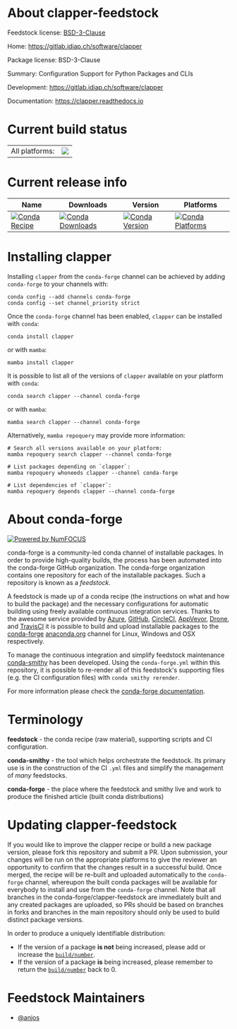 About clapper-feedstock
=======================

Feedstock license: [BSD-3-Clause](https://github.com/conda-forge/clapper-feedstock/blob/main/LICENSE.txt)

Home: https://gitlab.idiap.ch/software/clapper

Package license: BSD-3-Clause

Summary: Configuration Support for Python Packages and CLIs

Development: https://gitlab.idiap.ch/software/clapper

Documentation: https://clapper.readthedocs.io

Current build status
====================


<table><tr><td>All platforms:</td>
    <td>
      <a href="https://dev.azure.com/conda-forge/feedstock-builds/_build/latest?definitionId=18779&branchName=main">
        <img src="https://dev.azure.com/conda-forge/feedstock-builds/_apis/build/status/clapper-feedstock?branchName=main">
      </a>
    </td>
  </tr>
</table>

Current release info
====================

| Name | Downloads | Version | Platforms |
| --- | --- | --- | --- |
| [![Conda Recipe](https://img.shields.io/badge/recipe-clapper-green.svg)](https://anaconda.org/conda-forge/clapper) | [![Conda Downloads](https://img.shields.io/conda/dn/conda-forge/clapper.svg)](https://anaconda.org/conda-forge/clapper) | [![Conda Version](https://img.shields.io/conda/vn/conda-forge/clapper.svg)](https://anaconda.org/conda-forge/clapper) | [![Conda Platforms](https://img.shields.io/conda/pn/conda-forge/clapper.svg)](https://anaconda.org/conda-forge/clapper) |

Installing clapper
==================

Installing `clapper` from the `conda-forge` channel can be achieved by adding `conda-forge` to your channels with:

```
conda config --add channels conda-forge
conda config --set channel_priority strict
```

Once the `conda-forge` channel has been enabled, `clapper` can be installed with `conda`:

```
conda install clapper
```

or with `mamba`:

```
mamba install clapper
```

It is possible to list all of the versions of `clapper` available on your platform with `conda`:

```
conda search clapper --channel conda-forge
```

or with `mamba`:

```
mamba search clapper --channel conda-forge
```

Alternatively, `mamba repoquery` may provide more information:

```
# Search all versions available on your platform:
mamba repoquery search clapper --channel conda-forge

# List packages depending on `clapper`:
mamba repoquery whoneeds clapper --channel conda-forge

# List dependencies of `clapper`:
mamba repoquery depends clapper --channel conda-forge
```


About conda-forge
=================

[![Powered by
NumFOCUS](https://img.shields.io/badge/powered%20by-NumFOCUS-orange.svg?style=flat&colorA=E1523D&colorB=007D8A)](https://numfocus.org)

conda-forge is a community-led conda channel of installable packages.
In order to provide high-quality builds, the process has been automated into the
conda-forge GitHub organization. The conda-forge organization contains one repository
for each of the installable packages. Such a repository is known as a *feedstock*.

A feedstock is made up of a conda recipe (the instructions on what and how to build
the package) and the necessary configurations for automatic building using freely
available continuous integration services. Thanks to the awesome service provided by
[Azure](https://azure.microsoft.com/en-us/services/devops/), [GitHub](https://github.com/),
[CircleCI](https://circleci.com/), [AppVeyor](https://www.appveyor.com/),
[Drone](https://cloud.drone.io/welcome), and [TravisCI](https://travis-ci.com/)
it is possible to build and upload installable packages to the
[conda-forge](https://anaconda.org/conda-forge) [anaconda.org](https://anaconda.org/)
channel for Linux, Windows and OSX respectively.

To manage the continuous integration and simplify feedstock maintenance
[conda-smithy](https://github.com/conda-forge/conda-smithy) has been developed.
Using the ``conda-forge.yml`` within this repository, it is possible to re-render all of
this feedstock's supporting files (e.g. the CI configuration files) with ``conda smithy rerender``.

For more information please check the [conda-forge documentation](https://conda-forge.org/docs/).

Terminology
===========

**feedstock** - the conda recipe (raw material), supporting scripts and CI configuration.

**conda-smithy** - the tool which helps orchestrate the feedstock.
                   Its primary use is in the construction of the CI ``.yml`` files
                   and simplify the management of *many* feedstocks.

**conda-forge** - the place where the feedstock and smithy live and work to
                  produce the finished article (built conda distributions)


Updating clapper-feedstock
==========================

If you would like to improve the clapper recipe or build a new
package version, please fork this repository and submit a PR. Upon submission,
your changes will be run on the appropriate platforms to give the reviewer an
opportunity to confirm that the changes result in a successful build. Once
merged, the recipe will be re-built and uploaded automatically to the
`conda-forge` channel, whereupon the built conda packages will be available for
everybody to install and use from the `conda-forge` channel.
Note that all branches in the conda-forge/clapper-feedstock are
immediately built and any created packages are uploaded, so PRs should be based
on branches in forks and branches in the main repository should only be used to
build distinct package versions.

In order to produce a uniquely identifiable distribution:
 * If the version of a package **is not** being increased, please add or increase
   the [``build/number``](https://docs.conda.io/projects/conda-build/en/latest/resources/define-metadata.html#build-number-and-string).
 * If the version of a package **is** being increased, please remember to return
   the [``build/number``](https://docs.conda.io/projects/conda-build/en/latest/resources/define-metadata.html#build-number-and-string)
   back to 0.

Feedstock Maintainers
=====================

* [@anjos](https://github.com/anjos/)

